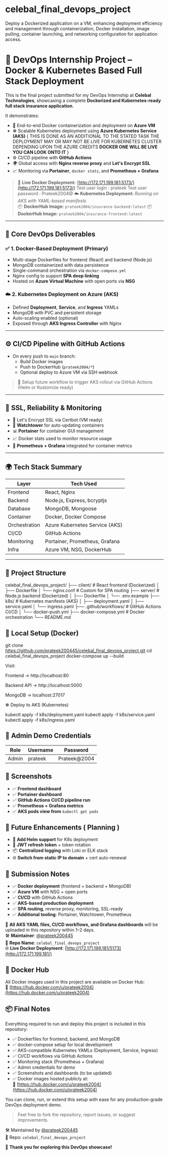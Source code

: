 # celebal_final_devops_project
Deploy a Dockerized application on a VM, enhancing deployment efficiency and management through containerization, Docker installation, image pulling, container launching, and networking configuration for application access.
# 🚀 DevOps Internship Project – Docker & Kubernetes Based Full Stack Deployment

This is the final project submitted for my DevOps Internship at **Celebal Technologies**, showcasing a complete **Dockerized and Kubernetes-ready full stack insurance application**.

It demonstrates:
- 🐳 End-to-end Docker containerization and deployment on **Azure VM**
- ☸️ Scalable Kubernetes deployment using **Azure Kubernetes Service (AKS)** { THIS IS DONE AS AN ADDITIONAL TO THE STATED TASK THE DEPLOYMENT MAY OR MAY NOT BE LIVE FOR KUBERNETES CLUSTER DEPENDING UPON THE AZURE CREDITS **DOCKER ONE WILL BE LIVE YOU CAN LOOK ONTO IT**  }
- ⚙️ CI/CD pipeline with **GitHub Actions**
- 🌍 Global access with **Nginx reverse proxy** and **Let's Encrypt SSL**
- 📈 Monitoring via **Portainer**, `docker stats`, and **Prometheus + Grafana**

> 🔗 **Live Docker Deployment:** [http://172.171.199.181:5173/](http://172.171.199.181:5173/)
> Test user login : prateek
> Test user password : Prateek2004@ 
> ☁️ **Kubernetes Deployment:** _Running on AKS with YAML-based manifests_  
> 📦 **DockerHub Image:** `prateek2004/insurance-backend:latest`
> 📦 **DockerHub Image:** `prateek2004/insurance-frontend:latest`

---

## 🧱 Core DevOps Deliverables

### ✅ 1. Docker-Based Deployment (Primary)

- Multi-stage Dockerfiles for frontend (React) and backend (Node.js)
- MongoDB containerized with data persistence
- Single-command orchestration via `docker-compose.yml`
- Nginx config to support **SPA deep linking**
- Hosted on **Azure Virtual Machine** with open ports via **NSG**

### ☁️ 2. Kubernetes Deployment on Azure (AKS)

- Defined **Deployment**, **Service**, and **Ingress** YAMLs
- MongoDB with PVC and persistent storage
- Auto-scaling enabled (optional)
- Exposed through **AKS Ingress Controller** with Nginx

---

## ⚙️ CI/CD Pipeline with GitHub Actions

- On every push to `main` branch:
  - Build Docker images
  - Push to DockerHub (`prateek2004/*`)
  - Optional deploy to Azure VM via SSH webhook

> 🔁 Setup future workflow to trigger AKS rollout via GitHub Actions (Helm or Kustomize ready)

---

## 🔐 SSL, Reliability & Monitoring

- 🔐 Let's Encrypt SSL via Certbot (VM ready)
- 🔁 **Watchtower** for auto-updating containers
- 📊 **Portainer** for container GUI management
- 📈 Docker stats used to monitor resource usage
- 🧠 **Prometheus + Grafana** integrated for container metrics

---

## 🌍 Tech Stack Summary

| Layer       | Tech Used                        |
|-------------|----------------------------------|
| Frontend    | React, Nginx                     |
| Backend     | Node.js, Express, bcryptjs       |
| Database    | MongoDB, Mongoose                |
| Container   | Docker, Docker Compose           |
| Orchestration | Azure Kubernetes Service (AKS) |
| CI/CD       | GitHub Actions                   |
| Monitoring  | Portainer, Prometheus, Grafana   |
| Infra       | Azure VM, NSG, DockerHub         |

---

## 📁 Project Structure

celebal_final_devops_project/
├── client/ # React frontend (Dockerized)
│ ├── Dockerfile
│ └── nginx.conf # Custom for SPA routing
├── server/ # Node.js backend (Dockerized)
│ ├── Dockerfile
│ └── .env.example
├── k8s/ # Kubernetes manifests (AKS)
│ ├── deployment.yaml
│ ├── service.yaml
│ └── ingress.yaml
├── .github/workflows/ # GitHub Actions CI/CD
│ └── docker-push.yml
├── docker-compose.yml # Docker orchestration
└── README.md

## 🚀 Local Setup (Docker)


git clone https://github.com/prateek200445/celebal_final_devops_project.git
cd celebal_final_devops_project
docker-compose up --build


Visit:

Frontend → http://localhost:80

Backend API → http://localhost:5000

MongoDB → localhost:27017

☸️ Deploy to AKS (Kubernetes)


kubectl apply -f k8s/deployment.yaml
kubectl apply -f k8s/service.yaml
kubectl apply -f k8s/ingress.yaml


## 🔐 **Admin Demo Credentials**

| **Role** | **Username**         | **Password**     |
|----------|----------------------|------------------|
| Admin    | prateek              | Prateek@2004     |


## 📸 Screenshots 

- ✅ **Frontend dashboard**
- ✅ **Portainer dashboard**
- ✅ **GitHub Actions CI/CD pipeline run**
- ✅ **Prometheus + Grafana metrics**
- ✅ **AKS pods view from** `kubectl get pods`


## 🔮 Future Enhancements ( Planning )

- 🧩 **Add Helm support** for K8s deployment  
- 🔄 **JWT refresh token** + token rotation  
- 📦 **Centralized logging** with Loki or ELK stack  
- 🌐 **Switch from static IP to domain** + cert auto-renewal

## 📝 Submission Notes

- ✅ **Docker deployment** (frontend + backend + MongoDB)  
- ✅ **Azure VM** with NSG + open ports  
- ✅ **CI/CD** with GitHub Actions  
- ✅ **AKS-based production deployment**  
- ✅ **SPA routing**, reverse proxy, monitoring, SSL-ready  
- ✅ **Additional tooling**: Portainer, Watchtower, Prometheus  

📂 **All AKS YAML files, CI/CD workflows, and Grafana dashboards** will be uploaded in this repository within 1–2 days.  
🛠️ **Maintainer**: [@prateek200445](https://github.com/prateek200445)  
📁 **Repo Name**: `celebal_final_devops_project`  
🌐 **Live Docker Deployment**: [http://172.171.199.181/5173](http://172.171.199.181/)

## 🐳 Docker Hub

All Docker images used in this project are available on Docker Hub:  
🔗 [https://hub.docker.com/u/prateek2004](https://hub.docker.com/u/prateek2004)


## 📦 Final Notes

Everything required to run and deploy this project is included in this repository:

- ✅ Dockerfiles for frontend, backend, and MongoDB
- ✅ docker-compose setup for local development
- ✅ AKS-compatible Kubernetes YAMLs (Deployment, Service, Ingress)
- ✅ CI/CD workflows via GitHub Actions
- ✅ Monitoring stack (Prometheus + Grafana)
- ✅ Admin credentials for demo
- ✅ Screenshots and dashboards (to be updated)
- ✅ Docker images hosted publicly at:  
  🔗 [https://hub.docker.com/u/prateek2004](https://hub.docker.com/u/prateek2004)

You can clone, run, or extend this setup with ease for any production-grade DevOps deployment demo.

> Feel free to fork the repository, report issues, or suggest improvements.

🛠️ Maintained by [@prateek200445](https://github.com/prateek200445)  
📁 Repo: `celebal_final_devops_project`


🎉 **Thank you for exploring this DevOps showcase!**



